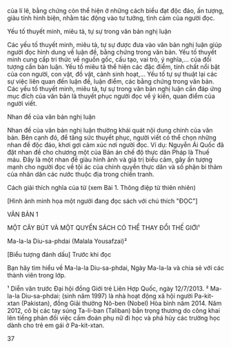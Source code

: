 của lí lẽ, bằng chứng còn thể hiện ở những cách biểu đạt độc đáo, ấn tượng, giàu tính hình biện, nhằm tác động vào tư tưởng, tình cảm của người đọc.

Yếu tố thuyết minh, miêu tả, tự sự trong văn bản nghị luận

Các yếu tố thuyết minh, miêu tả, tự sự được đưa vào văn bản nghị luận giúp người đọc hình dung về luận đề, bằng chứng trong văn bản. Yếu tố thuyết minh cung cấp tri thức về nguồn gốc, cấu tạo, vai trò, ý nghĩa,... của đối tượng cần bàn luận. Yếu tố miêu tả thể hiện các đặc điểm, tính chất nổi bật của con người, con vật, đồ vật, cảnh sinh hoạt,... Yếu tố tự sự thuật lại các sự việc liên quan đến luận đề, luận điểm, các bằng chứng trong văn bản. Các yếu tố thuyết minh, miêu tả, tự sự trong văn bản nghị luận cần đáp ứng mục đích của văn bản là thuyết phục người đọc về ý kiến, quan điểm của người viết.

Nhan đề của văn bản nghị luận

Nhan đề của văn bản nghị luận thường khái quát nội dung chính của văn bản. Bên cạnh đó, để tăng sức thuyết phục, người viết có thể chọn những nhan đề độc đáo, khơi gợi cảm xúc nơi người đọc. Ví dụ: Nguyễn Ái Quốc đã đặt nhan đề cho chương một của Bản án chế độ thực dân Pháp là Thuế máu. Đây là một nhan đề giàu hình ảnh và giá trị biểu cảm, gây ấn tượng mạnh cho người đọc về tội ác của chính quyền thực dân và số phận bi thảm của nhân dân các nước thuộc địa trong chiến tranh.

Cách giải thích nghĩa của từ (xem Bài 1. Thông điệp từ thiên nhiên)

[Hình ảnh minh họa một người đang đọc sách với chú thích "ĐỌC"]

VĂN BẢN 1

MỘT CÂY BÚT VÀ MỘT QUYỂN SÁCH CÓ THỂ THAY ĐỔI THẾ GIỚI¹

Ma-la-la Diu-sa-phdai (Malala Yousafzai)²

[Biểu tượng đánh dấu] Trước khi đọc

Bạn hãy tìm hiểu về Ma-la-la Diu-sa-phdai, Ngày Ma-la-la và chia sẻ với các thành viên trong lớp.

¹ Diễn văn trước Đại hội đồng Giới trẻ Liên Hợp Quốc, ngày 12/7/2013.
² Ma-la-la Diu-sa-phdai: (sinh năm 1997) là nhà hoạt động xã hội người Pa-kit-xtan (Pakistan), đồng Giải thưởng Nô-ben (Nobel) Hòa bình năm 2014. Năm 2012, cô bị các tay súng Ta-li-ban (Taliban) bắn trọng thương do công khai lên tiếng phản đối việc cấm đoán phụ nữ đi học và phá hủy các trường học dành cho trẻ em gái ở Pa-kit-xtan.

37